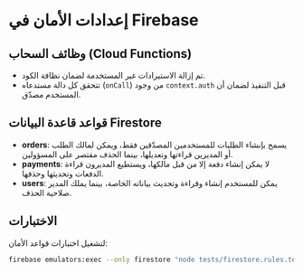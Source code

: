 # إعدادات الأمان في Firebase

## وظائف السحاب (Cloud Functions)
- تم إزالة الاستيرادات غير المستخدمة لضمان نظافة الكود.
- تتحقق كل دالة مستدعاه (`onCall`) من وجود `context.auth` قبل التنفيذ لضمان أن المستخدم مصدّق.

## قواعد قاعدة البيانات Firestore
- **orders**: يسمح بإنشاء الطلبات للمستخدمين المصدّقين فقط، ويمكن لمالك الطلب أو المديرين قراءتها وتعديلها، بينما الحذف مقتصر على المسؤولين.
- **payments**: لا يمكن إنشاء دفعة إلا من قبل مالكها، ويستطيع المديرون قراءة الدفعات وتحديثها وحذفها.
- **users**: يمكن للمستخدم إنشاء وقراءة وتحديث بياناته الخاصة، بينما يملك المدير صلاحية الحذف.

## الاختبارات
لتشغيل اختبارات قواعد الأمان:
```bash
firebase emulators:exec --only firestore "node tests/firestore.rules.test.js"
```
